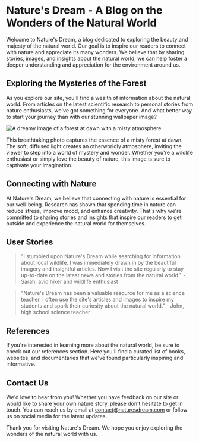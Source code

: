 <!--
Write me content for website with wallpaper which alt text is:

"A dreamy image of a forest at dawn with a misty atmosphere for a nature or wildlife blog"

The name/title of the page should not be 1:1 copy of the alt text but rather a real content of the website which is using this wallpaper.

- Use markdown format 
- Start with the heading
- The content should look like a real website 
- Include real sections like references, contact, user stories, etc. use things relevant to the page purpose.
- Feel free to use structure like headings, bullets, numbering, blockquotes, paragraphs, horizontal lines, etc.
- You can use formatting like bold or _italic_
- You can include UTF-8 emojis
- Links should be only #hash anchors (and you can refer to the document itself)
- Do not include images
-->

<!--font:"Montserrat"-->

# Nature's Dream - A Blog on the Wonders of the Natural World

Welcome to Nature's Dream, a blog dedicated to exploring the beauty and majesty of the natural world. Our goal is to inspire our readers to connect with nature and appreciate its many wonders. We believe that by sharing stories, images, and insights about the natural world, we can help foster a deeper understanding and appreciation for the environment around us.

## Exploring the Mysteries of the Forest

As you explore our site, you'll find a wealth of information about the natural world. From articles on the latest scientific research to personal stories from nature enthusiasts, we've got something for everyone. And what better way to start your journey than with our stunning wallpaper image?

![A dreamy image of a forest at dawn with a misty atmosphere](#)

This breathtaking photo captures the essence of a misty forest at dawn. The soft, diffused light creates an otherworldly atmosphere, inviting the viewer to step into a world of mystery and wonder. Whether you're a wildlife enthusiast or simply love the beauty of nature, this image is sure to captivate your imagination.

## Connecting with Nature

At Nature's Dream, we believe that connecting with nature is essential for our well-being. Research has shown that spending time in nature can reduce stress, improve mood, and enhance creativity. That's why we're committed to sharing stories and insights that inspire our readers to get outside and experience the natural world for themselves.

## User Stories

> "I stumbled upon Nature's Dream while searching for information about local wildlife. I was immediately drawn in by the beautiful imagery and insightful articles. Now I visit the site regularly to stay up-to-date on the latest news and stories from the natural world." - Sarah, avid hiker and wildlife enthusiast

> "Nature's Dream has been a valuable resource for me as a science teacher. I often use the site's articles and images to inspire my students and spark their curiosity about the natural world." - John, high school science teacher

## References

If you're interested in learning more about the natural world, be sure to check out our references section. Here you'll find a curated list of books, websites, and documentaries that we've found particularly inspiring and informative.

## Contact Us

We'd love to hear from you! Whether you have feedback on our site or would like to share your own nature story, please don't hesitate to get in touch. You can reach us by email at [contact@naturesdream.com](mailto:contact@naturesdream.com) or follow us on social media for the latest updates.

Thank you for visiting Nature's Dream. We hope you enjoy exploring the wonders of the natural world with us.

